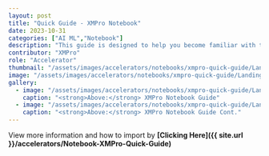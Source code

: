 ```yaml
---
layout: post
title: "Quick Guide - XMPro Notebook"
date: 2023-10-31
categories: ["AI ML","Notebook"]
description: "This guide is designed to help you become familiar with the essential features of the XMPro Notebook and provide you with the necessary knowledge to start configuring AI solutions within the platform."
contributor: "XMPro"
role: "Accelerator"
thumbnail: "/assets/images/accelerators/notebooks/xmpro-quick-guide/Landing%20Page.png"
image: "/assets/images/accelerators/notebooks/xmpro-quick-guide/Landing%20Page.png"
gallery:
  - image: "/assets/images/accelerators/notebooks/xmpro-quick-guide/Landing%20Page.png"
    caption: "<strong>Above:</strong> XMPro Notebook Guide"
  - image: "/assets/images/accelerators/notebooks/xmpro-quick-guide/Landing%20Page%20cont.png"
    caption: "<strong>Above:</strong> XMPro Notebook Guide Cont."
---
```


View more information and how to import by <strong>[Clicking Here]({{ site.url }}/accelerators/Notebook-XMPro-Quick-Guide)</strong>